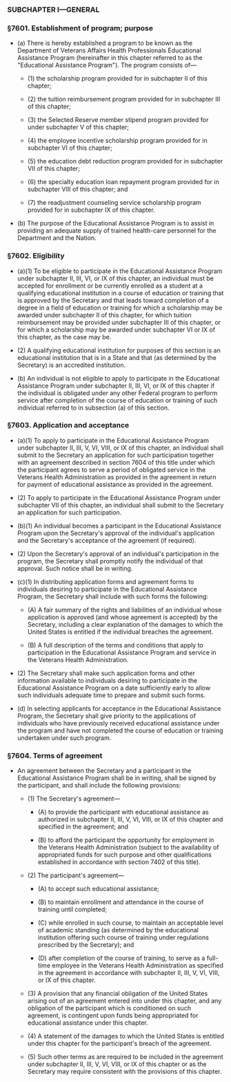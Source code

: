 ### SUBCHAPTER I—GENERAL

### §7601. Establishment of program; purpose
* (a) There is hereby established a program to be known as the Department of Veterans Affairs Health Professionals Educational Assistance Program (hereinafter in this chapter referred to as the "Educational Assistance Program"). The program consists of—

  * (1) the scholarship program provided for in subchapter II of this chapter;

  * (2) the tuition reimbursement program provided for in subchapter III of this chapter;

  * (3) the Selected Reserve member stipend program provided for under subchapter V of this chapter;

  * (4) the employee incentive scholarship program provided for in subchapter VI of this chapter;

  * (5) the education debt reduction program provided for in subchapter VII of this chapter;

  * (6) the specialty education loan repayment program provided for in subchapter VIII of this chapter; and

  * (7) the readjustment counseling service scholarship program provided for in subchapter IX of this chapter.


* (b) The purpose of the Educational Assistance Program is to assist in providing an adequate supply of trained health-care personnel for the Department and the Nation.

### §7602. Eligibility
* (a)(1) To be eligible to participate in the Educational Assistance Program under subchapter II, III, VI, or IX of this chapter, an individual must be accepted for enrollment or be currently enrolled as a student at a qualifying educational institution in a course of education or training that is approved by the Secretary and that leads toward completion of a degree in a field of education or training for which a scholarship may be awarded under subchapter II of this chapter, for which tuition reimbursement may be provided under subchapter III of this chapter, or for which a scholarship may be awarded under subchapter VI or IX of this chapter, as the case may be.

* (2) A qualifying educational institution for purposes of this section is an educational institution that is in a State and that (as determined by the Secretary) is an accredited institution.

* (b) An individual is not eligible to apply to participate in the Educational Assistance Program under subchapter II, III, VI, or IX of this chapter if the individual is obligated under any other Federal program to perform service after completion of the course of education or training of such individual referred to in subsection (a) of this section.

### §7603. Application and acceptance
* (a)(1) To apply to participate in the Educational Assistance Program under subchapter II, III, V, VI, VIII, or IX of this chapter, an individual shall submit to the Secretary an application for such participation together with an agreement described in section 7604 of this title under which the participant agrees to serve a period of obligated service in the Veterans Health Administration as provided in the agreement in return for payment of educational assistance as provided in the agreement.

* (2) To apply to participate in the Educational Assistance Program under subchapter VII of this chapter, an individual shall submit to the Secretary an application for such participation.

* (b)(1) An individual becomes a participant in the Educational Assistance Program upon the Secretary's approval of the individual's application and the Secretary's acceptance of the agreement (if required).

* (2) Upon the Secretary's approval of an individual's participation in the program, the Secretary shall promptly notify the individual of that approval. Such notice shall be in writing.

* (c)(1) In distributing application forms and agreement forms to individuals desiring to participate in the Educational Assistance Program, the Secretary shall include with such forms the following:

  * (A) A fair summary of the rights and liabilities of an individual whose application is approved (and whose agreement is accepted) by the Secretary, including a clear explanation of the damages to which the United States is entitled if the individual breaches the agreement.

  * (B) A full description of the terms and conditions that apply to participation in the Educational Assistance Program and service in the Veterans Health Administration.


* (2) The Secretary shall make such application forms and other information available to individuals desiring to participate in the Educational Assistance Program on a date sufficiently early to allow such individuals adequate time to prepare and submit such forms.

* (d) In selecting applicants for acceptance in the Educational Assistance Program, the Secretary shall give priority to the applications of individuals who have previously received educational assistance under the program and have not completed the course of education or training undertaken under such program.

### §7604. Terms of agreement
* An agreement between the Secretary and a participant in the Educational Assistance Program shall be in writing, shall be signed by the participant, and shall include the following provisions:

  * (1) The Secretary's agreement—

    * (A) to provide the participant with educational assistance as authorized in subchapter II, III, V, VI, VIII, or IX of this chapter and specified in the agreement; and

    * (B) to afford the participant the opportunity for employment in the Veterans Health Administration (subject to the availability of appropriated funds for such purpose and other qualifications established in accordance with section 7402 of this title).


  * (2) The participant's agreement—

    * (A) to accept such educational assistance;

    * (B) to maintain enrollment and attendance in the course of training until completed;

    * (C) while enrolled in such course, to maintain an acceptable level of academic standing (as determined by the educational institution offering such course of training under regulations prescribed by the Secretary); and

    * (D) after completion of the course of training, to serve as a full-time employee in the Veterans Health Administration as specified in the agreement in accordance with subchapter II, III, V, VI, VIII, or IX of this chapter.


  * (3) A provision that any financial obligation of the United States arising out of an agreement entered into under this chapter, and any obligation of the participant which is conditioned on such agreement, is contingent upon funds being appropriated for educational assistance under this chapter.

  * (4) A statement of the damages to which the United States is entitled under this chapter for the participant's breach of the agreement.

  * (5) Such other terms as are required to be included in the agreement under subchapter II, III, V, VI, VIII, or IX of this chapter or as the Secretary may require consistent with the provisions of this chapter.